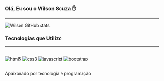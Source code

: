 ### Olá, Eu sou o Wilson Souza :raised_hand:
<hr>

![Wilson GitHub stats](https://github-readme-stats.vercel.app/api?username=willclf&show_icons=true&theme=transparent)

### Tecnologias que Utilizo
<hr>
<div style="display: inline_block"><br>
  <img aling='center' alt='html5' src='https://img.shields.io/badge/HTML5-E34F26?style=for-the-badge&logo=html5&logoColor=white'>
  <img aling='center' alt='css3' src='https://img.shields.io/badge/CSS3-1572B6?style=for-the-badge&logo=css3&logoColor=white'>
  <img aling='center' alt='javascript' src='https://img.shields.io/badge/JavaScript-F7DF1E?style=for-the-badge&logo=javascript&logoColor=black'>
  <img aling='center' alt='bootstrap' src='https://img.shields.io/badge/Bootstrap-563D7C?style=for-the-badge&logo=bootstrap&logoColor=white'>
</div>
<br>
<p>Apaixonado por tecnologia e programação</p>
